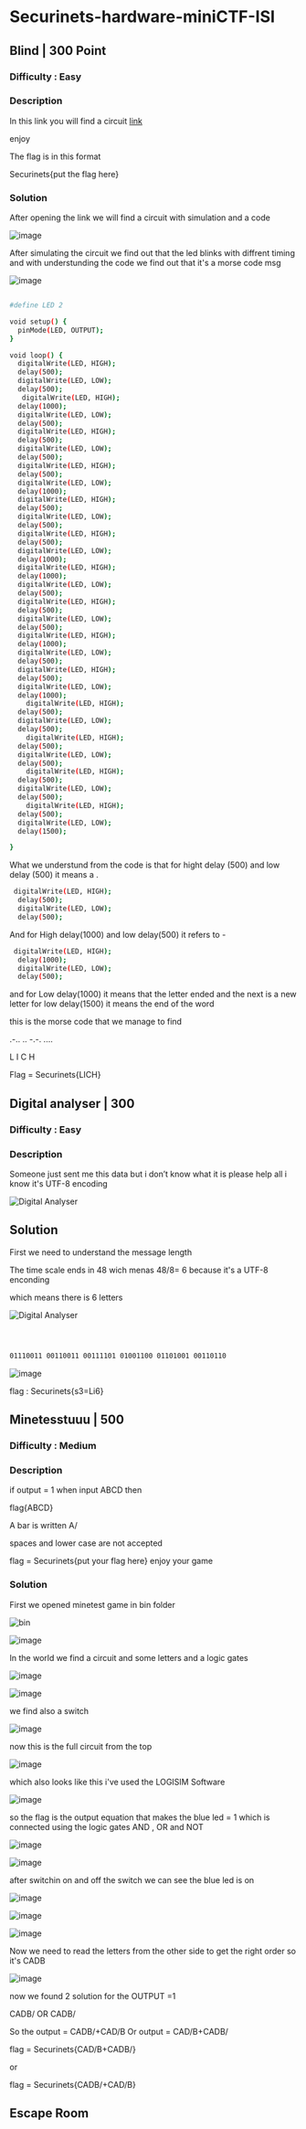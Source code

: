 # Securinets-hardware-miniCTF-ISI


## Blind | 300 Point

### Difficulty : Easy 

### Description

In this link you will find a circuit [link](https://wokwi.com/projects/351112817453040216)

enjoy

The flag is in this format 

Securinets{put the flag here}

### Solution 

After opening the link we will find a circuit with simulation and a code 

![image](https://user-images.githubusercontent.com/60358423/208291604-5822d862-7173-48bc-9cfe-1d31acbc6828.png)

After simulating the circuit we find out that the led blinks with diffrent timing 
and with understunding the code we find out that it's a morse code msg 

![image](https://user-images.githubusercontent.com/60358423/208291651-4bdac990-255a-407f-8adf-fd8941afee6b.png)


```bash

#define LED 2

void setup() {
  pinMode(LED, OUTPUT);
}

void loop() {
  digitalWrite(LED, HIGH);
  delay(500);
  digitalWrite(LED, LOW);
  delay(500);
   digitalWrite(LED, HIGH);
  delay(1000);
  digitalWrite(LED, LOW);
  delay(500);
  digitalWrite(LED, HIGH);
  delay(500);
  digitalWrite(LED, LOW);
  delay(500);
  digitalWrite(LED, HIGH);
  delay(500);
  digitalWrite(LED, LOW);
  delay(1000);
  digitalWrite(LED, HIGH);
  delay(500);
  digitalWrite(LED, LOW);
  delay(500);
  digitalWrite(LED, HIGH);
  delay(500);
  digitalWrite(LED, LOW);
  delay(1000);
  digitalWrite(LED, HIGH);
  delay(1000);
  digitalWrite(LED, LOW);
  delay(500);
  digitalWrite(LED, HIGH);
  delay(500);
  digitalWrite(LED, LOW);
  delay(500);
  digitalWrite(LED, HIGH);
  delay(1000);
  digitalWrite(LED, LOW);
  delay(500);
  digitalWrite(LED, HIGH);
  delay(500);
  digitalWrite(LED, LOW);
  delay(1000);
    digitalWrite(LED, HIGH);
  delay(500);
  digitalWrite(LED, LOW);
  delay(500);
    digitalWrite(LED, HIGH);
  delay(500);
  digitalWrite(LED, LOW);
  delay(500);
    digitalWrite(LED, HIGH);
  delay(500);
  digitalWrite(LED, LOW);
  delay(500);
    digitalWrite(LED, HIGH);
  delay(500);
  digitalWrite(LED, LOW);
  delay(1500);

}


```



What we understund from the code is that for hight delay (500) and low delay (500) it means a . 

```bash
 digitalWrite(LED, HIGH);
  delay(500);
  digitalWrite(LED, LOW);
  delay(500);
```



And for High delay(1000)  and low delay(500) it refers to -

```bash
 digitalWrite(LED, HIGH);
  delay(1000);
  digitalWrite(LED, LOW);
  delay(500);
```

and for Low delay(1000) it means that the letter ended and the next is a new letter 
for low delay(1500) it means the end of the word 

this is the morse code that we manage to find 

.-.. .. -.-. .…


L     I      C      H

Flag = Securinets{LICH}



##  Digital analyser | 300

### Difficulty : Easy 

### Description 

Someone just sent me this data but i don’t know what it is please help
all i know it's UTF-8 encoding

![Digital Analyser](https://user-images.githubusercontent.com/60358423/208293938-1838e18a-aeb2-462c-ba97-4e816f828ba5.jpeg)


## Solution

First we need to understand the message length

The time scale ends in 48 wich menas 48/8= 6 because it's a UTF-8 enconding 

which means there is 6 letters


![Digital Analyser](https://user-images.githubusercontent.com/60358423/208294859-5df26012-45bb-4b31-bde0-d8abd6e54dc9.jpg)

```bash



01110011 00110011 00111101 01001100 01101001 00110110

```

![image](https://user-images.githubusercontent.com/60358423/208294068-903d1394-9e3b-4320-b806-51bbfb7b4dff.png)


flag : Securinets{s3=Li6}



## Minetesstuuu | 500


### Difficulty : Medium  

### Description

if output = 1 when input ABCD then

flag{ABCD}

A bar is written A/

spaces and lower case are not accepted

flag = Securinets{put your flag here}
enjoy your game 


### Solution


First we opened minetest game in bin folder

![bin](https://user-images.githubusercontent.com/60358423/208295085-a60d189d-934c-497c-892f-58ec6239c0c8.jpg)




![image](https://user-images.githubusercontent.com/60358423/208295103-3abc9150-6ab3-4303-90f3-fd093cc0f4c8.png)



In the world we find a circuit and some letters and a logic gates 

![image](https://user-images.githubusercontent.com/60358423/208295142-a692d034-3473-40f6-b9b6-c37291117468.png)




![image](https://user-images.githubusercontent.com/60358423/208295158-822d2ec1-7f7e-4d11-bb30-9b0fc71fcdd3.png)

we find also a switch


![image](https://user-images.githubusercontent.com/60358423/208295168-3e61b06b-a693-4cc7-9cbe-7c19b025599b.png)


now this is the full circuit from the top 

![image](https://user-images.githubusercontent.com/60358423/208295204-17129829-6d8a-479a-b139-048140909c7c.png)


which also looks like this i've used the LOGISIM Software

![image](https://user-images.githubusercontent.com/60358423/208295943-90ec2877-2a09-4075-b72a-fea307a68f5c.png)


so the flag is the output equation that makes the blue led = 1 which is connected using the logic gates AND , OR and NOT 

![image](https://user-images.githubusercontent.com/60358423/208295233-0723a00f-24ea-4758-ab58-6f43e0864057.png)



![image](https://user-images.githubusercontent.com/60358423/208295258-8cf102f6-c44a-4f8f-b24c-71a5174c9fec.png)


after switchin on and off the switch we can see the blue led is on 

![image](https://user-images.githubusercontent.com/60358423/208295279-2e1348f9-505c-40d9-9262-232d7a1f1010.png)



![image](https://user-images.githubusercontent.com/60358423/208295290-b3b9b508-47f1-480e-97df-69bcb4650408.png)




![image](https://user-images.githubusercontent.com/60358423/208295317-6933dcc7-6846-456f-926e-c9f8b20ede68.png)


Now we need to read the letters from the other side to get the right order 
so it's CADB 

![image](https://user-images.githubusercontent.com/60358423/208295347-e7b386a1-2d65-432f-b8eb-ca9010b502ab.png)




now we found 2 solution for the OUTPUT =1 

CADB/ OR CADB/

So the output = CADB/+CAD/B
Or output = CAD/B+CADB/

flag = Securinets{CAD/B+CADB/}

or

flag = Securinets{CADB/+CAD/B}




## Escape Room




